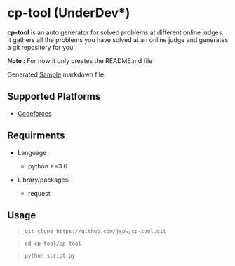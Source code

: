 # cp-tool (UnderDev\*)

**cp-tool** is an auto generator for solved problems at different online judges. It gathers all the problems you have solved at an online judge and generates a git repository for you.


**Note :** For now it only creates the README.md file

Generated [Sample](cp-tool/SAMPLE.md) markdown file.

## Supported Platforms

- [Codeforces](https://codeforces.com)

## Requirments

- Language

  - python >=3.6

- Library/packagesi

  - request

## Usage

>     git clone https://github.com/jspw/cp-tool.git

>     cd cp-tool/cp-tool

>     python script.py

